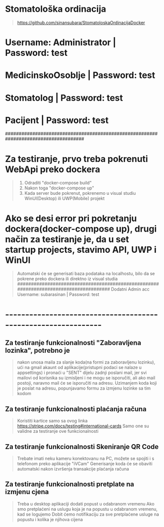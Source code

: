 # Stomatološka ordinacija
> https://github.com/sinansubara/StomatoloskaOrdinacijaDocker


# Username: Administrator | Password: test
# MedicinskoOsoblje | Password: test
# Stomatolog | Password: test
# Pacijent | Password: test

#####################################################################################
# Za testiranje, prvo treba pokrenuti WebApi preko dockera
> 1. Odraditi "docker-compose build"
> 2. Nakon toga "docker-compose up"
> 3. Kada server bude pokrenut, pokrenemo u visual studiu WinUI(Desktop) ili UWP(Mobile) projekt

# Ako se desi error pri pokretanju dockera(docker-compose up), drugi način za testiranje je, da u set startup projects, stavimo API, UWP i WinUI
> Automatski će se generisati baza podataka na localhostu, bilo da se pokrene preko dockera ili direktno iz visual studia
######################################################################################
> Dodatni Admin acc Username: subarasinan | Password: test
# --------------------------------------------------------------

## Za testiranje funkcionalnosti "Zaboravljena lozinka", potrebno je
> nakon unosa maila za slanje koda(na formi za zaboravljenu lozinku),
> ući na gmail akaunt od aplikacije(pristupni podaci se nalaze u appsettings)
> i pronaći u "SENT" dijelu zadnji poslani mail, jer svi mailovi od korisnika su izmisljeni
> i ne mogu se isporučiti, ali ako mail postoji, naravno mail će se isporučiti na adresu.
> Uzimanjem koda koji je poslat na adresu, popunjavamo formu za izmjenu lozinke sa tim kodom

## Za testiranje funkcionalnosti plaćanja računa
> Koristiti kartice samo sa ovog linka https://stripe.com/docs/testing#international-cards
> Samo one su validne za testiranje ove funkcionalnosti

## Za testiranje funkcionalnosti Skeniranje QR Code
> Trebate imati neku kameru konektovanu na PC, 
> možete se spojiti i s telefonom preko aplikacije "iVCam"
> Generisanje koda će se obaviti automatski nakon izvršenja transakcije plaćanja računa

## Za testiranje funkcionalnosti pretplate na izmjenu cjena
> Treba u desktop aplikaciji dodati popust u odabranom vremenu
> Ako smo pretplaćeni na uslugu koja je na popustu u odabranom vremenu, kad se logujemo
> Dobit ćemo notifikaciju za sve pretplaćene usluge na popustu i kolika je njihova cijena
